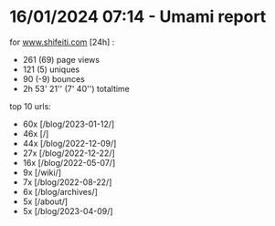 # 16/01/2024 07:14 - Umami report
for www.shifeiti.com [24h] :

 - 261 (69) page views
 - 121 (5) uniques
 - 90 (-9) bounces
 - 2h 53' 21'' (7' 40'') totaltime


top 10 urls:
 - 60x [/blog/2023-01-12/]
 - 46x [/]
 - 44x [/blog/2022-12-09/]
 - 27x [/blog/2022-12-22/]
 - 16x [/blog/2022-05-07/]
 - 9x [/wiki/]
 - 7x [/blog/2022-08-22/]
 - 6x [/blog/archives/]
 - 5x [/about/]
 - 5x [/blog/2023-04-09/]


